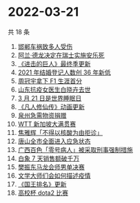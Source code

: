 # 2022-03-21

共 18 条

<!-- BEGIN -->
<!-- 最后更新时间 Mon Mar 21 2022 13:07:37 GMT+0800 (China Standard Time) -->

1. [邯郸车祸致多人受伤](https://www.zhihu.com/search?q=邯郸车祸)
1. [阿兰·德龙决定在瑞士实施安乐死](https://www.zhihu.com/search?q=阿兰德龙安乐死)
1. [《进击的巨人》最终季更新](https://www.zhihu.com/search?q=进击的巨人)
1. [2021 年结婚登记人数创 36 年新低](https://www.zhihu.com/search?q=2021年结婚登记人数)
1. [周冠宇拿下 F1 生涯首分](https://www.zhihu.com/search?q=周冠宇)
1. [山东抗疫女医生白晓卉去世](https://www.zhihu.com/search?q=白晓卉)
1. [3 月 21 日是世界睡眠日](https://www.zhihu.com/search?q=世界睡眠日)
1. [《凡人修仙传》动画更新](https://www.zhihu.com/search?q=凡人修仙传)
1. [泉州急需物资捐赠](https://www.zhihu.com/search?q=泉州疫情)
1. [WTT 新加坡大满贯赛](https://www.zhihu.com/search?q=WTT)
1. [焦雅辉「不得以核酸为由拒诊」](https://www.zhihu.com/search?q=不得以核酸为由拒诊)
1. [唐山全市全面进入应急状态](https://www.zhihu.com/search?q=唐山进入应急状态)
1. [广西百色「零号病人」被采取刑事强制措施](https://www.zhihu.com/search?q=百色零号病人)
1. [白象 7 天销售额破千万](https://www.zhihu.com/search?q=白象销售额)
1. [樊振东马龙会师男单决赛](https://www.zhihu.com/search?q=樊振东)
1. [文学大师们会如何描述疫情](https://www.zhihu.com/search?q=疫情文学)
1. [《国王排名》更新](https://www.zhihu.com/search?q=国王排名)
1. [高校杯 dota2 比赛](https://www.zhihu.com/search?q=dota2)

<!-- END -->
